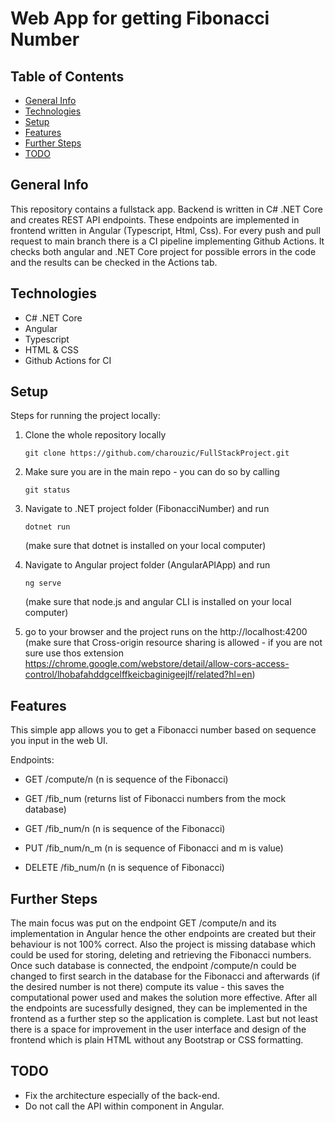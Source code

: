 # Web App for getting Fibonacci Number

## Table of Contents
* [General Info](#general-info)
* [Technologies](#technologies)
* [Setup](#setup)
* [Features](#features)
* [Further Steps](#further-steps)
* [TODO](#todo)

## General Info
This repository contains a fullstack app. Backend is written in C# .NET Core and creates REST API endpoints. 
These endpoints are implemented in frontend written in Angular (Typescript, Html, Css). For every push and 
pull request to main branch there is a CI pipeline implementing Github Actions. It checks both angular and 
.NET Core project for possible errors in the code and the results can be checked in the Actions tab.

## Technologies
* C# .NET Core
* Angular
* Typescript
* HTML & CSS
* Github Actions for CI

## Setup
Steps for running the project locally:
1. Clone the whole repository locally
   ```
   git clone https://github.com/charouzic/FullStackProject.git
   ```
   
2. Make sure you are in the main repo - you can do so by calling
   ```
   git status
   ```
   
3. Navigate to .NET project folder (FibonacciNumber) and run 
   ```
   dotnet run
   ```
   (make sure that dotnet is installed on your local computer)
   
4. Navigate to Angular project folder (AngularAPIApp) and run
   ```
   ng serve
   ```
   (make sure that node.js and angular CLI is installed on your local computer)
   
5. go to your browser and the project runs on the http://localhost:4200
   (make sure that Cross-origin resource sharing is allowed - if you are not sure use thos extension
   https://chrome.google.com/webstore/detail/allow-cors-access-control/lhobafahddgcelffkeicbaginigeejlf/related?hl=en)
   
## Features
This simple app allows you to get a Fibonacci number based on sequence you input in the web UI.

Endpoints:
* GET /compute/n 
(n is sequence of the Fibonacci)

* GET /fib_num 
(returns list of Fibonacci numbers from the mock database)

* GET /fib_num/n
(n is sequence of the Fibonacci)

* PUT /fib_num/n_m
(n is sequence of Fibonacci and m is value)

* DELETE /fib_num/n
(n is sequence of Fibonacci)

 
 ## Further Steps
The main focus was put on the endpoint GET /compute/n and its implementation in Angular hence the other endpoints are created but their behaviour is not 100% correct. Also the project is missing database which could be used for storing, deleting and retrieving the Fibonacci numbers. Once such database is connected, the endpoint /compute/n could be changed to first search in the database for the Fibonacci and afterwards (if the desired number is not there) compute its value - this saves the computational power used and makes the solution more effective. After all the endpoints are sucessfully designed, they can be implemented in the frontend as a further step so the application is complete. Last but not least there is a space for improvement in the user interface and design of the frontend which is plain HTML without any Bootstrap or CSS formatting. 

## TODO
- Fix the architecture especially of the back-end.
- Do not call the API within component in Angular.
